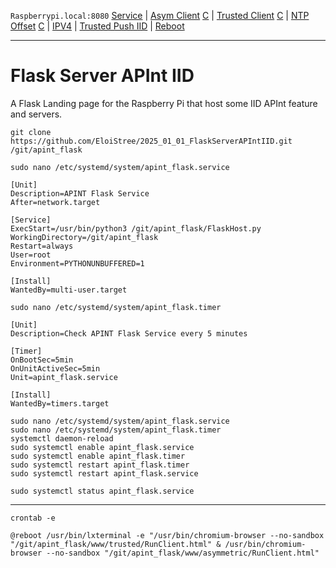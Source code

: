 `Raspberrypi.local:8080`
[Service](http://raspberrypi.local:8080/services) | [Asym Client](http://raspberrypi.local:8080/asym-client) [C](https://github.com/EloiStree/2025_01_01_AsymmetricServerAPIntIID) |
[Trusted Client](http://raspberrypi.local:8080/trusted-client) [C](https://github.com/EloiStree/2025_01_01_TrustedServerAPIntIID) | [NTP Offset](http://raspberrypi.local:8080/ntp) [C](https://github.com/EloiStree/2025_01_01_HelloPiOsNtpServer) |
[IPV4](http://raspberrypi.local:8080/ipv4) | [Trusted Push IID](http://raspberrypi.local:8080/push_iid) |
[Reboot](http://raspberrypi.local:8080/reboot)  

-------------

# Flask Server APInt IID

A Flask Landing page for the Raspberry Pi that host some IID APInt feature and servers.




```
git clone https://github.com/EloiStree/2025_01_01_FlaskServerAPIntIID.git /git/apint_flask
```


```
sudo nano /etc/systemd/system/apint_flask.service
```

```
[Unit]
Description=APINT Flask Service
After=network.target

[Service]
ExecStart=/usr/bin/python3 /git/apint_flask/FlaskHost.py
WorkingDirectory=/git/apint_flask
Restart=always
User=root
Environment=PYTHONUNBUFFERED=1

[Install]
WantedBy=multi-user.target
```

```
sudo nano /etc/systemd/system/apint_flask.timer
```

```
[Unit]
Description=Check APINT Flask Service every 5 minutes

[Timer]
OnBootSec=5min
OnUnitActiveSec=5min
Unit=apint_flask.service

[Install]
WantedBy=timers.target
```


```
sudo nano /etc/systemd/system/apint_flask.service
sudo nano /etc/systemd/system/apint_flask.timer
systemctl daemon-reload
sudo systemctl enable apint_flask.service
sudo systemctl enable apint_flask.timer
sudo systemctl restart apint_flask.timer
sudo systemctl restart apint_flask.service

sudo systemctl status apint_flask.service
```





--------

```
crontab -e
```

```
@reboot /usr/bin/lxterminal -e "/usr/bin/chromium-browser --no-sandbox "/git/apint_flask/www/trusted/RunClient.html" & /usr/bin/chromium-browser --no-sandbox "/git/apint_flask/www/asymmetric/RunClient.html" 
```



